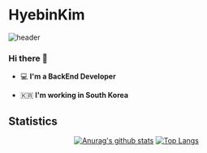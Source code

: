 # HyebinKim
![header](https://capsule-render.vercel.app/api?type=wave&color=gradient&height=300&section=header&text=Welcome%20to%20HyebinKim's%20GitHub%20👋&fontSize=40)

### Hi there 👋   

 - 💻   **I'm a BackEnd Developer**    

 - 🇰🇷  **I'm working in South Korea**

## Statistics
  <div align=center>
  
  [![Anurag's github stats](https://github-readme-stats.vercel.app/api?username=hbin99)](https://github.com/anuraghazra/github-readme-stats)
  [![Top Langs](https://github-readme-stats.vercel.app/api/top-langs/?username=hbin99&layout=compact)](https://github.com/anuraghazra/github-readme-stats)
  </div>
